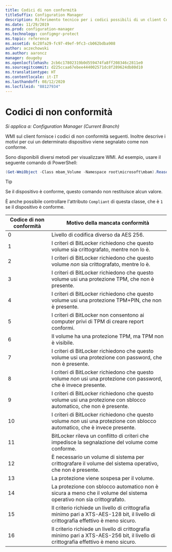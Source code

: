 ```yaml
---
title: Codici di non conformità
titleSuffix: Configuration Manager
description: Riferimento tecnico per i codici possibili di un client Configuration Manager non conforme ai criteri di BitLocker
ms.date: 11/29/2019
ms.prod: configuration-manager
ms.technology: configmgr-protect
ms.topic: reference
ms.assetid: 6c28fa29-fc97-49ef-9fc3-cb062bdba908
author: aczechowski
ms.author: aaroncz
manager: dougeby
ms.openlocfilehash: 2cb6c17802319b0d559474fa8ff208346c2811e0
ms.sourcegitcommit: d225ccaa67ebee444002571dc8f289624db80d10
ms.translationtype: HT
ms.contentlocale: it-IT
ms.lasthandoff: 08/12/2020
ms.locfileid: "88127934"
---
```

# <a name="non-compliance-codes"></a>Codici di non conformità

*Si applica a: Configuration Manager (Current Branch)*

<!--3601034-->

WMI sul client fornisce i codici di non conformità seguenti. Inoltre descrive i motivi per cui un determinato dispositivo viene segnalato come non conforme.

Sono disponibili diversi metodi per visualizzare WMI. Ad esempio, usare il seguente comando di PowerShell:

``` PowerShell
(Get-WmiObject -Class mbam_Volume -Namespace root\microsoft\mbam).ReasonsForNoncompliance
```

> [!TIP]
> Se il dispositivo è conforme, questo comando non restituisce alcun valore.
>
> È anche possibile controllare l'attributo `Compliant` di questa classe, che è `1` se il dispositivo è conforme.

|Codice di non conformità|Motivo della mancata conformità|
|--- |--- |
|0|Livello di codifica diverso da AES 256.|
|1|I criteri di BitLocker richiedono che questo volume sia crittografato, mentre non lo è.|
|2|I criteri di BitLocker richiedono che questo volume *non* sia crittografato, mentre lo è.|
|3|I criteri di BitLocker richiedono che questo volume usi una protezione TPM, che non è presente.|
|4|I criteri di BitLocker richiedono che questo volume usi una protezione TPM+PIN, che non è presente.|
|5|I criteri di BitLocker non consentono ai computer privi di TPM di creare report conformi.|
|6|Il volume ha una protezione TPM, ma TPM non è visibile.|
|7|I criteri di BitLocker richiedono che questo volume usi una protezione con password, che non è presente.|
|8|I criteri di BitLocker richiedono che questo volume *non* usi una protezione con password, che è invece presente.|
|9|I criteri di BitLocker richiedono che questo volume usi una protezione con sblocco automatico, che non è presente.|
|10|I criteri di BitLocker richiedono che questo volume *non* usi una protezione con sblocco automatico, che è invece presente.|
|11|BitLocker rileva un conflitto di criteri che impedisce la segnalazione del volume come conforme.|
|12|È necessario un volume di sistema per crittografare il volume del sistema operativo, che non è presente.|
|13|La protezione viene sospesa per il volume.|
|14|La protezione con sblocco automatico non è sicura a meno che il volume del sistema operativo non sia crittografato.|
|15|Il criterio richiede un livello di crittografia minimo pari a XTS-AES-128 bit, il livello di crittografia effettivo è meno sicuro.|
|16|Il criterio richiede un livello di crittografia minimo pari a XTS-AES-256 bit, il livello di crittografia effettivo è meno sicuro.|

